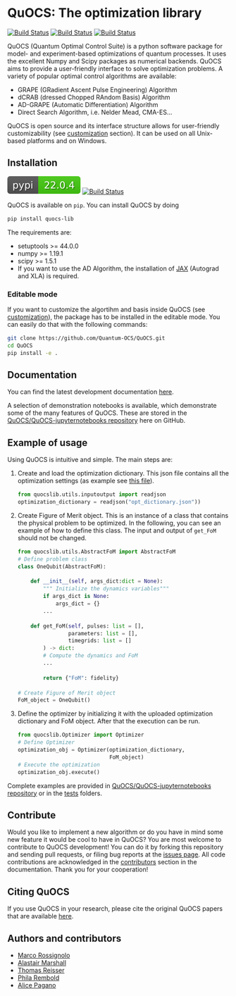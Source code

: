 # QuOCS: The optimization library

[![Build Status](https://github.com/Quantum-OCS/QuOCS/actions/workflows/unit_testing_linux.yml/badge.svg)](https://github.com/Quantum-OCS/QuOCS/actions)
[![Build Status](https://github.com/Quantum-OCS/QuOCS/actions/workflows/unit_testing_windows.yml/badge.svg)](https://github.com/Quantum-OCS/QuOCS/actions)
[![Build Status](https://github.com/Quantum-OCS/QuOCS/actions/workflows/unit_testing_macOS.yml/badge.svg)](https://github.com/Quantum-OCS/QuOCS/actions)

QuOCS (Quantum Optimal Control Suite) is a python software package for model- and experiment-based optimizations of quantum processes.
It uses the excellent Numpy and Scipy packages as numerical backends.
QuOCS aims to provide a user-friendly interface to solve optimization problems. A variety of popular optimal control algorithms are available:
* GRAPE (GRadient Ascent Pulse Engineering) Algorithm
* dCRAB (dressed Chopped RAndom Basis) Algorithm
* AD-GRAPE (Automatic Differentiation) Algorithm
* Direct Search Algorithm, i.e. Nelder Mead, CMA-ES...


QuOCS is open source and its interface structure allows for user-friendly customizability (see [customization](#customization) section). It can be used on all Unix-based platforms and on Windows.

## Installation

[![Pip Package](pypi_badge.svg)](https://pypi.org/project/quocs-lib/)
[![Build Status](https://github.com/Quantum-OCS/QuOCS/actions/workflows/python_publish_PyPI.yml/badge.svg)](https://github.com/Quantum-OCS/QuOCS/actions)

QuOCS is available on `pip`. You can install QuOCS by doing

```bash
pip install quocs-lib
```

The requirements are:
* setuptools >= 44.0.0
* numpy >= 1.19.1
* scipy >= 1.5.1
* If you want to use the AD Algorithm, the installation of [JAX](https://github.com/google/jax) (Autograd and XLA) is required.

### Editable mode
If you want to customize the algortihm and basis inside QuOCS (see [customization](#customization)), the package has to be installed in the editable mode. You can easily do that with the following commands:

```bash
git clone https://github.com/Quantum-OCS/QuOCS.git
cd QuOCS
pip install -e .
```

## Documentation

You can find the latest development documentation [here](https://quantum-ocs.github.io/QuOCS).

A selection of demonstration notebooks is available, which demonstrate some of the many features of QuOCS. These are stored in the [QuOCS/QuOCS-jupyternotebooks repository](https://github.com/Quantum-OCS/QuOCS-jupyternotebooks) here on GitHub.


## Example of usage

Using QuOCS is intuitive and simple. The main steps are:

1. Create and load the optimization dictionary. This json file contains all the optimization settings (as example see [this file](https://github.com/Quantum-OCS/QuOCS/blob/main/tests/dCRAB_Fourier_NM_OneQubit.json)).
    ```python
    from quocslib.utils.inputoutput import readjson
    optimization_dictionary = readjson("opt_dictionary.json"))
    ```
2. Create Figure of Merit object. This is an instance of a class that contains the physical problem to be optimized. In the following, you can see an example of how to define this class. The input and output of `get_FoM` should not be changed.

    ```python
    from quocslib.utils.AbstractFoM import AbstractFoM
    # Define problem class
    class OneQubit(AbstractFoM):

        def __init__(self, args_dict:dict = None):
            """ Initialize the dynamics variables"""
            if args_dict is None:
                args_dict = {}
            ...

        def get_FoM(self, pulses: list = [],
                    parameters: list = [],
                    timegrids: list = []
            ) -> dict:
            # Compute the dynamics and FoM
            ...

            return {"FoM": fidelity}

    # Create Figure of Merit object
    FoM_object = OneQubit()
    ```
3. Define the optimizer by initializing it with the uploaded optimization dictionary and FoM object. After that the execution can be run.
    ```python
    from quocslib.Optimizer import Optimizer
    # Define Optimizer
    optimization_obj = Optimizer(optimization_dictionary,
                                 FoM_object)
    # Execute the optimization
    optimization_obj.execute()
    ```

Complete examples are provided in [QuOCS/QuOCS-jupyternotebooks repository](https://github.com/Quantum-OCS/QuOCS-jupyternotebooks) or in the [tests](https://github.com/Quantum-OCS/QuOCS/tree/main/tests) folders.


## Contribute

Would you like to implement a new algorithm or do you have in mind some new feature it would be cool to have in QuOCS?
You are most welcome to contribute to QuOCS development! You can do it by forking this repository and sending pull requests, or filing bug reports at the [issues page](https://github.com/Quantum-OCS/QuOCS/issues).
All code contributions are acknowledged in the [contributors]() section in the documentation. Thank you for your cooperation!

## Citing QuOCS
If you use QuOCS in your research, please cite the original QuOCS papers that are available [here]().

## Authors and contributors
* [Marco Rossignolo](https://github.com/marcorossignolo)
* [Alastair Marshall](https://github.com/alastair-marshall)
* [Thomas Reisser](https://github.com/ThomasReisser90)
* [Phila Rembold](https://github.com/phila-rembold)
* [Alice Pagano](https://github.com/AlicePagano)
